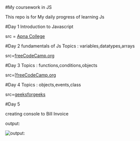 #My coursework in JS

This repo is for My daily progress of learning Js

#Day 1 
Introduction to Javascript 

src = [Apna College](https://youtube.com/playlist?list=PLGjplNEQ1it_oTvuLRNqXfz_v_0pq6unW&si=3iAgZtlUvGuvWFlY)


#Day 2
fundamentals of Js 
Topics : variables,datatypes,arrays

src=[freeCodeCamp.org](https://youtu.be/PkZNo7MFNFg?si=4-CfTI2RyWzP5b9P)


#Day 3
Topics : functions,conditions,objects 

src=[[freeCodeCamp.org](https://youtu.be/PkZNo7MFNFg?si=4-CfTI2RyWzP5b9P)


#Day 4
Topics : objects,events,class

src=[geeksforgeeks](https://www.geeksforgeeks.org/classes-and-objects-in-javascript/)


#Day 5

creating console to Bill Invoice

output:

![output:](https://github.com/user-attachments/assets/d06b3092-6614-4b68-8de8-29f021f4bcf6)








